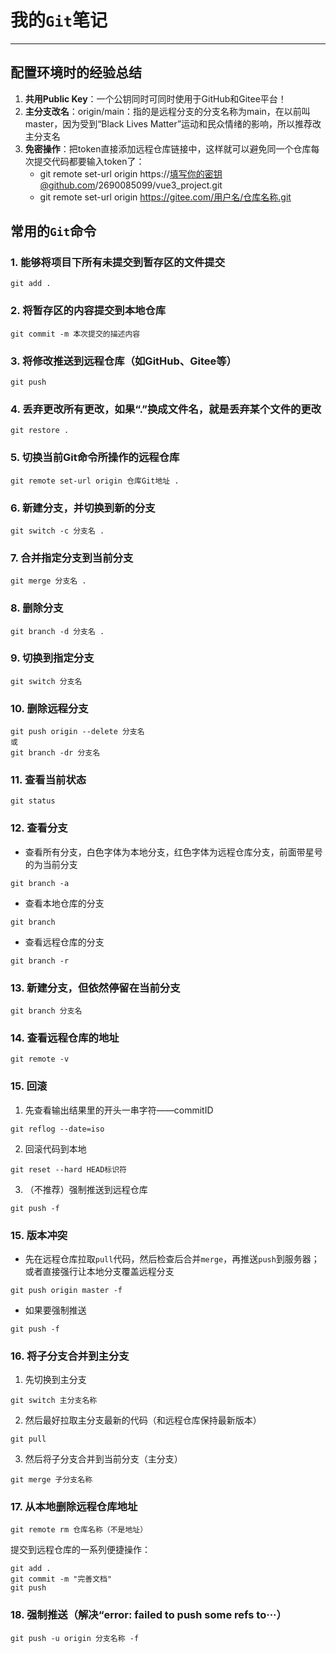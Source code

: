 # 我的`Git`笔记

---

## 配置环境时的经验总结

1. **共用Public Key**：一个公钥同时可同时使用于GitHub和Gitee平台！
2. **主分支改名**：origin/main：指的是远程分支的分支名称为main，在以前叫master，因为受到“Black Lives Matter”运动和民众情绪的影响，所以推荐改主分支名
3. **免密操作**：把token直接添加远程仓库链接中，这样就可以避免同一个仓库每次提交代码都要输入token了：
    - git remote set-url origin https://填写你的密钥@github.com/2690085099/vue3_project.git
    - git remote set-url origin https://gitee.com/用户名/仓库名称.git

## 常用的`Git`命令

### 1. 能够将项目下所有未提交到暂存区的文件提交

```shell
git add .
```

### 2. 将暂存区的内容提交到本地仓库

```shell
git commit -m 本次提交的描述内容
```

### 3. 将修改推送到远程仓库（如GitHub、Gitee等）

```shell
git push
```

### 4. 丢弃更改所有更改，如果“.”换成文件名，就是丢弃某个文件的更改

```shell
git restore .
```

### 5. 切换当前Git命令所操作的远程仓库

```shell
git remote set-url origin 仓库Git地址 .
```

### 6. 新建分支，并切换到新的分支

```shell
git switch -c 分支名 .
```

### 7. 合并指定分支到当前分支

```shell
git merge 分支名 .
```

### 8. 删除分支

```shell
git branch -d 分支名 .
```

### 9. 切换到指定分支

```shell
git switch 分支名
```

### 10. 删除远程分支

```shell
git push origin --delete 分支名
或
git branch -dr 分支名
```

### 11. 查看当前状态

```shell
git status
```

### 12. 查看分支

- 查看所有分支，白色字体为本地分支，红色字体为远程仓库分支，前面带星号的为当前分支

```shell
git branch -a
```

- 查看本地仓库的分支

```shell
git branch
```

- 查看远程仓库的分支

```shell
git branch -r
```

### 13. 新建分支，但依然停留在当前分支

```shell
git branch 分支名
```

### 14. 查看远程仓库的地址

```shell
git remote -v
```

### 15. 回滚

1. 先查看输出结果里的开头一串字符——commitID

```shell
git reflog --date=iso
```

2. 回滚代码到本地

```shell
git reset --hard HEAD标识符
```

3. （不推荐）强制推送到远程仓库

```shell
git push -f
```

### 15. 版本冲突

- 先在远程仓库拉取`pull`代码，然后检查后合并`merge`，再推送`push`到服务器；或者直接强行让本地分支覆盖远程分支

```shell
git push origin master -f
```

- 如果要强制推送

```shell
git push -f
```

### 16. 将子分支合并到主分支

1. 先切换到主分支

```shell
git switch 主分支名称
```

2. 然后最好拉取主分支最新的代码（和远程仓库保持最新版本）

```shell
git pull
```

3. 然后将子分支合并到当前分支（主分支）

```shell
git merge 子分支名称
```

### 17. 从本地删除远程仓库地址

```shell
git remote rm 仓库名称（不是地址）
```

提交到远程仓库的一系列便捷操作：

```shell
git add .
git commit -m "完善文档"
git push

```

### 18. 强制推送（解决“error: failed to push some refs to···）

```shell
git push -u origin 分支名称 -f 
```